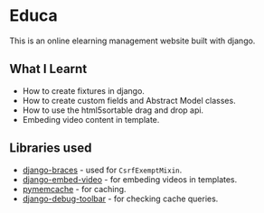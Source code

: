 # Educa

This is an online elearning management website built with django.

## What I Learnt

- How to create fixtures in django.
- How to create custom fields and Abstract Model classes.
- How to use the html5sortable drag and drop api.
- Embeding video content in template.

## Libraries used

- [django-braces](https://django-braces.readthedocs.io/en/latest/) - used for `CsrfExemptMixin`.
- [django-embed-video](https://django-embed-video.readthedocs.io/en/latest/installation.html) - for embeding videos in templates.
- [pymemcache](https://pypi.org/project/pymemcache/) - for caching.
- [django-debug-toolbar](https://django-debug-toolbar.readthedocs.io/en/latest/) - for checking cache queries.
